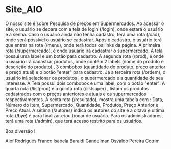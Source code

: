 # Site_AIO

O nosso site é sobre Pesquisa de preços  em Supermercados.
Ao acessar o site, o usuário se depara com a tela de login (/login), onde estará o usuário e a senha. Caso o usuário ainda não tenha cadastro,
terá uma rota (/cad), onde será possível o usuário  se cadastrar.
Após o cadastro, o usuário terá que entrar na rota (/menu), onde terá todos os links da página.
A primeira rota (/supermercado), é onde usuário irá cadastrar o supermercado.  A tela possui uma  label e um botão para cadastro.
A segunda rota (/prod), é onde o usuário irá  cadastrar produtos, onde contém 2 labels (nome do produto e descrição do produto) , 
3 combobox (quantidade do produto, preço anterior e preço atual) e o botão "enter" para cadastro. Já a terceira rota (/ordem), o usuário 
irá selecionar os produtos , o supermercado e a quantidade de seu interesse. A Tela possui dois combobox e uma label, com o botão "enter".
A quarta rota (/listprod) e a quinta rota (/listsuper) , listam os produtos cadastrados com o  preços anteriores e atuais 
e os supermercados respectivamentes.
A sexta rota (/resultado), mostra  uma tabela com : Data, Número do Item, Supermercado, Quantidade, Produtos, Preço Anterior e Preço Atual.
A sétima (/autores) indica os autores do site e a oitava e ultima rota (/bye) é para finalizar e/ou trocar de usuário. 
Para os administradores, terá uma rota (/admin), que terá acesso restrito para os usuários.


Boa diversão !

Alef Rodrigues Franco
Isabela Baraldi Gandelman
Osvaldo Pereira Cotrim 

